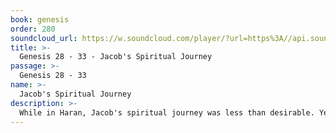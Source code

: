 ```yaml
---
book: genesis
order: 280
soundcloud_url: https://w.soundcloud.com/player/?url=https%3A//api.soundcloud.com/tracks/
title: >-
  Genesis 28 - 33 - Jacob's Spiritual Journey
passage: >-
  Genesis 28 - 33
name: >-
  Jacob's Spiritual Journey
description: >-
  While in Haran, Jacob's spiritual journey was less than desirable. Yet, God watched over him, bringing him and his family back to Canaan and a reconciliation with Esau. On the way Jacob wrestled with God at Peniel.
---
```



